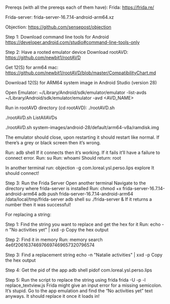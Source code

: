Prereqs (with all the prereqs each of them have):
Frida:
https://frida.re/ 
 
Frida-server:
frida-server-16.7.14-android-arm64.xz

Objection:
https://github.com/sensepost/objection 

Step 1: Download command line tools for Android
https://developer.android.com/studio#command-line-tools-only

Step 2: Have a rooted emulator device
Download rootAVD: 
https://github.com/newbit1/rootAVD

Get 12(S) for arm64 mac:
https://github.com/newbit1/rootAVD/blob/master/CompatibilityChart.md

Download 12(S) for ARM64 system image in Android Studio (version 28)

Open Emulator: 
~/Library/Android/sdk/emulator/emulator -list-avds
~/Library/Android/sdk/emulator/emulator -avd <AVD_NAME>

Run in rootAVD directory (cd rootAVD):
./rootAVD.sh

./rootAVD.sh ListAllAVDs

./rootAVD.sh system-images/android-28/default/arm64-v8a/ramdisk.img

The emulator should close, upon restarting it should restart like normal. If there’s a grey or black screen then it’s wrong.

 Run: adb shell 
If it connects then it’s working. If it fails it’ll have a failure to connect error.
Run: su
Run: whoami
Should return: root

In another terminal run: 
objection -g com.loreal.ysl.perso.lips explore 
It should connect!

Step 3: Run the Frida Server
Open another terminal
Navigate to the directory where frida-server is installed
Run:
chmod +x frida-server-16.7.14-android-arm64
adb push frida-server-16.7.14-android-arm64 /data/local/tmp/frida-server
adb shell
su
./frida-server &
If it returns a number then it was successful!


For replacing a string:

Step 1: Find the string you want to replace and get the hex for it
Run: echo -n "No activities yet" | xxd -p
Copy the hex output

Step 2: Find it in memory
Run: memory search 4e6f206163746976697469657320796574

Step 3: Find a replacement string
echo -n "Natalie activities" | xxd -p
Copy the hex output

Step 4: Get the pid of the app
adb shell pidof com.loreal.ysl.perso.lips

Step 5: Run the script to replace the string using frida
frida -U -p <pid from pidof> -l replace_textview.js
Frida might give an input error for a missing semicolon. It’s stupid. Go to the app emulation and find the “No activities yet” text anyways. It should replace it once it loads in!

